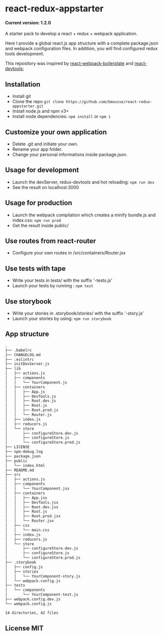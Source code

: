# react-redux-appstarter
#### Current version: 1.2.0

A starter pack to develop a react + redux + webpack application.

Here I provide a global react.js app structure with a complete package.json and webpack configuration files.
In addition, you will find configured redux tools development.

This repository was inspired by [react-webpack-boilerplate](https://github.com/public-idees/react-webpack-boilerplate) and [react-devtools](https://github.com/gaearon/redux-devtools);

## Installation

- Install git
- Clone the repo ```git clone https://github.com/Gmousse/react-redux-appstarter.git```
- Install node.js and npm v3+
- Install node dependencies: ```npm install``` or ```npm i```

## Customize your own application

- Delete .git and initiate your own.
- Rename your app folder.
- Change your personal informations inside package.json.

## Usage for development

- Launch the devServer, redux-devtools and hot reloading: ```npm run dev```
- See the result on localhost:3000

## Usage for production

- Launch the webpack compilation which creates a minify bundle.js and index.css: ```npm run prod```
- Get the result inside public/

## Use routes from react-router

- Configure your own routes in /src/containers/Router.jsx

## Use tests with tape

- Write your tests in tests/ with the suffix '-tests.js'
- Launch your tests by running : ```npm test```

## Use storybook

- Write your stories in .storybook/stories/ with the suffix '-story.js'
- Launch your stories by using: ```npm run storybook```

## App structure

```bash
.
├── .babelrc
├── CHANGELOG.md
├── .eslintrc
├── initDevServer.js
├── lib
│   ├── actions.js
│   ├── components
│   │   └── YourComponent.js
│   ├── containers
│   │   ├── App.js
│   │   ├── DevTools.js
│   │   ├── Root.dev.js
│   │   ├── Root.js
│   │   ├── Root.prod.js
│   │   └── Router.js
│   ├── index.js
│   ├── reducers.js
│   └── store
│       ├── configureStore.dev.js
│       ├── configureStore.js
│       └── configureStore.prod.js
├── LICENSE
├── npm-debug.log
├── package.json
├── public
│   └── index.html
├── README.md
├── src
│   ├── actions.js
│   ├── components
│   │   └── YourComponent.jsx
│   ├── containers
│   │   ├── App.jsx
│   │   ├── DevTools.jsx
│   │   ├── Root.dev.jsx
│   │   ├── Root.js
│   │   ├── Root.prod.jsx
│   │   └── Router.jsx
│   ├── css
│   │   └── main.css
│   ├── index.js
│   ├── reducers.js
│   └── store
│       ├── configureStore.dev.js
│       ├── configureStore.js
│       └── configureStore.prod.js
├── .storybook
│   ├── config.js
│   ├── stories
│   │   └── YourComponent-story.js
│   └── webpack.config.js
├── tests
│   └── components
│       └── YourComponent-test.js
├── webpack.config.dev.js
└── webpack.config.js

14 directories, 42 files


```

## License MIT
